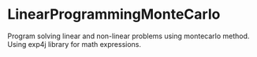 # LinearProgrammingMonteCarlo
Program solving linear and non-linear problems using montecarlo method.
Using exp4j library for math expressions.

